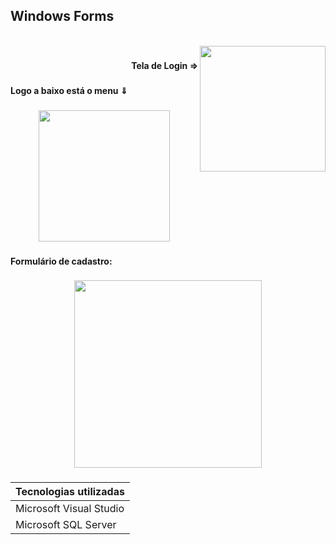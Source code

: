 ## Windows Forms

<br clear="both">

<img align="right" height="201" src="https://user-images.githubusercontent.com/90563215/221003921-6e463730-a7a3-4bd6-8e14-eb18b899ff80.jpg"  />

###

<h4 align="right">Tela de Login ⇒</h4>

###

<h4 align="left">Logo a baixo está o menu ⇓</h4>

###

<div align="center">
  <img height="210" src="https://user-images.githubusercontent.com/90563215/221003949-0caf01b5-6594-4650-b163-04a11060f745.jpg"  />
</div>

###

<h4 align="left">Formulário de cadastro:</h4>

###

<div align="center">
  <img height="300" src="https://user-images.githubusercontent.com/90563215/221003965-5c88afe8-2c7a-4722-a2df-7a6e87a625b8.jpg"  />
</div>

###

| Tecnologias utilizadas |
| ---------------------- |
| Microsoft Visual Studio |
| Microsoft SQL Server |


